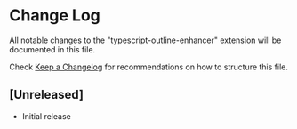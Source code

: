 # Change Log

All notable changes to the "typescript-outline-enhancer" extension will be documented in this file.

Check [Keep a Changelog](http://keepachangelog.com/) for recommendations on how to structure this file.

## [Unreleased]

- Initial release